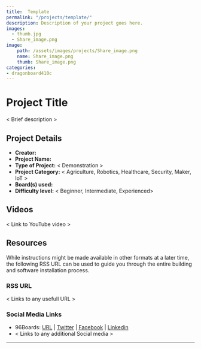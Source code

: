 ```yaml
---
title:  Template
permalink: "/projects/template/"
description: Description of your project goes here.
images:
  - thumb.jpg
  - Share_image.png
image:
    path: /assets/images/projects/Share_image.png
    name: Share_image.png
    thumb: Share_image.png
categories:
- dragonboard410c
---
```

# Project Title

< Brief description >

## Project Details

- **Creator:**
- **Project Name:**
- **Type of Project:** < Demonstration >
- **Project Category:** < Agriculture, Robotics, Healthcare, Security, Maker, IoT >
- **Board(s) used:**
- **Difficulty level:** < Beginner, Intermediate, Experienced>

## Videos

< Link to YouTube video >

## Resources

While instructions might be made available in other formats at a later time, the following RSS URL can be used to guide you through the entire building and software installation process.

### RSS URL

< Links to any usefull URL >

### Social Media Links

- 96Boards: [URL](https://www.96boards.org/) &#124;  [Twitter](https://twitter.com/96boards) &#124; [Facebook](https://www.facebook.com/96Boards) &#124; [Linkedin](https://www.linkedin.com/company/{{site.linkedin_username}}/)
- < Links to any additional Social media >

***
